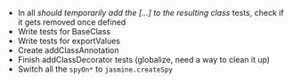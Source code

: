 * In all _should temporarily add the [...] to the resulting class_ tests, check if it gets removed once defined
* Write tests for BaseClass
* Write tests for exportValues
* Create addClassAnnotation
* Finish addClassDecorator tests (globalize, need a way to clean it up)
* Switch all the `spyOn*` to `jasmine.createSpy`
